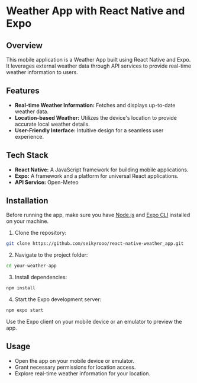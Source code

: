 # Weather App with React Native and Expo

## Overview

This mobile application is a Weather App built using React Native and Expo. It leverages external weather data through API services to provide real-time weather information to users.

## Features

- **Real-time Weather Information:** Fetches and displays up-to-date weather data.
- **Location-based Weather:** Utilizes the device's location to provide accurate local weather details.
- **User-Friendly Interface:** Intuitive design for a seamless user experience.

## Tech Stack

- **React Native:** A JavaScript framework for building mobile applications.
- **Expo:** A framework and a platform for universal React applications.
- **API Service:** Open-Meteo

## Installation

Before running the app, make sure you have [Node.js](https://nodejs.org/) and [Expo CLI](https://docs.expo.dev/get-started/installation/) installed on your machine.

1. Clone the repository:

```bash
git clone https://github.com/seikyrooo/react-native-weather_app.git


```
   
2. Navigate to the project folder:

```bash
cd your-weather-app


```

3. Install dependencies:

```bash
npm install


```

4. Start the Expo development server:

```bash
npm expo start


```

Use the Expo client on your mobile device or an emulator to preview the app.

## Usage

- Open the app on your mobile device or emulator.
- Grant necessary permissions for location access.
- Explore real-time weather information for your location.
